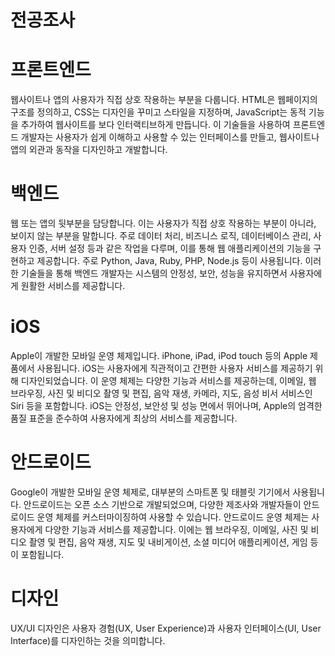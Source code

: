 # 전공조사

# 프론트엔드 
웹사이트나 앱의 사용자가 직접 상호 작용하는 부분을 다룹니다.
HTML은 웹페이지의 구조를 정의하고, CSS는 디자인을 꾸미고 스타일을 지정하며, JavaScript는 동적 기능을 추가하여 웹사이트를 보다 인터랙티브하게 만듭니다. 이 기술들을 사용하여 프론트엔드 개발자는 사용자가 쉽게 이해하고 사용할 수 있는 인터페이스를 만들고, 웹사이트나 앱의 외관과 동작을 디자인하고 개발합니다.

# 백엔드
웹 또는 앱의 뒷부분을 담당합니다. 이는 사용자가 직접 상호 작용하는 부분이 아니라, 보이지 않는 부분을 말합니다. 주로 데이터 처리, 비즈니스 로직, 데이터베이스 관리, 사용자 인증, 서버 설정 등과 같은 작업을 다루며, 이를 통해 웹 애플리케이션의 기능을 구현하고 제공합니다. 주로 Python, Java, Ruby, PHP, Node.js 등이 사용됩니다. 이러한 기술들을 통해 백엔드 개발자는 시스템의 안정성, 보안, 성능을 유지하면서 사용자에게 원활한 서비스를 제공합니다.

# iOS
Apple이 개발한 모바일 운영 체제입니다. iPhone, iPad, iPod touch 등의 Apple 제품에서 사용됩니다. iOS는 사용자에게 직관적이고 간편한 사용자 서비스를 제공하기 위해 디자인되었습니다. 이 운영 체제는 다양한 기능과 서비스를 제공하는데, 이메일, 웹 브라우징, 사진 및 비디오 촬영 및 편집, 음악 재생, 카메라, 지도, 음성 비서 서비스인 Siri 등을 포함합니다. iOS는 안정성, 보안성 및 성능 면에서 뛰어나며, Apple의 엄격한 품질 표준을 준수하여 사용자에게 최상의 서비스를 제공합니다.

# 안드로이드
Google이 개발한 모바일 운영 체제로, 대부분의 스마트폰 및 태블릿 기기에서 사용됩니다. 안드로이드는 오픈 소스 기반으로 개발되었으며, 다양한 제조사와 개발자들이 안드로이드 운영 체제를 커스터마이징하여 사용할 수 있습니다.
안드로이드 운영 체제는 사용자에게 다양한 기능과 서비스를 제공합니다. 이에는 웹 브라우징, 이메일, 사진 및 비디오 촬영 및 편집, 음악 재생, 지도 및 내비게이션, 소셜 미디어 애플리케이션, 게임 등이 포함됩니다.

# 디자인
UX/UI 디자인은 사용자 경험(UX, User Experience)과 사용자 인터페이스(UI, User Interface)를 디자인하는 것을 의미합니다.